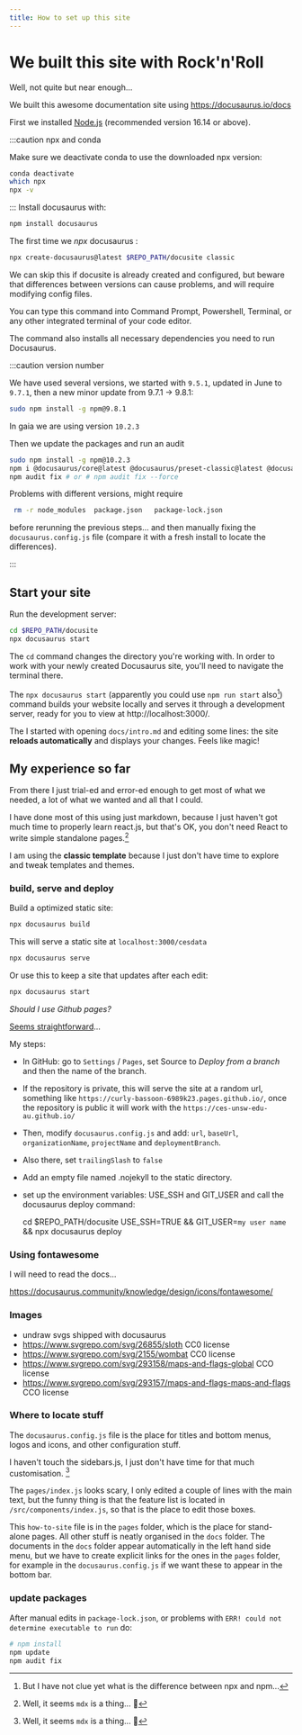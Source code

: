```yaml
---
title: How to set up this site
---
```


# We built this site with Rock'n'Roll

Well, not quite but near enough...

We built this awesome documentation site using https://docusaurus.io/docs

First we installed [Node.js](https://nodejs.org/en/download/) (recommended version 16.14 or above).

:::caution npx and conda

Make sure we deactivate conda to use the downloaded npx version:

```sh
conda deactivate
which npx
npx -v 
```
:::
Install docusaurus with:

```sh
npm install docusaurus
```

The first time we _npx_ docusaurus :

```sh
npx create-docusaurus@latest $REPO_PATH/docusite classic
```

We can skip this if docusite is already created and configured, but beware that differences between versions can cause problems, and will require modifying config files.

You can type this command into Command Prompt, Powershell, Terminal, or any other integrated terminal of your code editor.

The command also installs all necessary dependencies you need to run Docusaurus.


:::caution version number

We have used several versions, we started with `9.5.1`, updated in June to `9.7.1`, then a new minor update from 9.7.1 -> 9.8.1:
```sh
sudo npm install -g npm@9.8.1 
```

In gaia we are using version `10.2.3`

Then we update the packages and run an audit
```sh
sudo npm install -g npm@10.2.3
npm i @docusaurus/core@latest @docusaurus/preset-classic@latest @docusaurus/module-type-aliases@latest
npm audit fix # or # npm audit fix --force
```
Problems with different versions, might require 

```sh
 rm -r node_modules  package.json   package-lock.json
```
before rerunning the previous steps... and then manually fixing the `docusaurus.config.js` file (compare it with a fresh install to locate the differences).

:::

## Start your site

Run the development server:

```sh
cd $REPO_PATH/docusite
npx docusaurus start
```

The `cd` command changes the directory you're working with. In order to work with your newly created Docusaurus site, you'll need to navigate the terminal there.

The `npx docusaurus start` (apparently you could use `npm run start` also[^1]) command builds your website locally and serves it through a development server, ready for you to view at http://localhost:3000/.

The I started with opening `docs/intro.md` and editing some lines: the site **reloads automatically** and displays your changes. Feels like magic!


## My experience so far

From there I just trial-ed and error-ed enough to get most of what we needed, a lot of what we wanted and all that I could. 

I have done most of this using just markdown, because I just haven't got much time to properly learn react.js, but that's OK, you don't need React to write simple standalone pages.[^2]

I am using the **classic template** because I just don't have time to explore and tweak templates and themes.

### build, serve and deploy

Build a optimized static site:
```sh
npx docusaurus build
```

This will serve a static site at `localhost:3000/cesdata`
```sh
npx docusaurus serve
```

Or use this to keep a site that updates after each edit:
```sh
npx docusaurus start
```

*Should I use Github pages?*

[Seems straightforward](https://docusaurus.io/docs/deployment#deploying-to-github-pages)...

My steps:

- In GitHub: go to `Settings` / `Pages`, set Source to _Deploy from a branch_ and then the name of the branch.

- If the repository is private, this will serve the site at a random url, something like `https://curly-bassoon-6989k23.pages.github.io/`, once the repository is public it will work with the `https://ces-unsw-edu-au.github.io/`

- Then, modify `docusaurus.config.js` and add: `url`, `baseUrl`, `organizationName`, `projectName` and `deploymentBranch`. 

- Also there, set `trailingSlash` to `false`

- Add an empty file named .nojekyll to the static directory.

- set up the environment variables: USE_SSH and GIT_USER and call the docusaurus deploy command:

    cd $REPO_PATH/docusite
    USE_SSH=TRUE && GIT_USER=`my user name` && npx docusaurus deploy


### Using fontawesome

I will need to read the docs...

https://docusaurus.community/knowledge/design/icons/fontawesome/

### Images

- undraw svgs shipped with docusaurus
- https://www.svgrepo.com/svg/26855/sloth CC0 license
- https://www.svgrepo.com/svg/2155/wombat CC0 license
- https://www.svgrepo.com/svg/293158/maps-and-flags-global CCO license
- https://www.svgrepo.com/svg/293157/maps-and-flags-maps-and-flags CCO license

### Where to locate stuff

The `docusaurus.config.js` file is the place for titles and bottom menus, logos and icons, and other configuration stuff. 

I haven't touch the sidebars.js, I just don't have time for that much customisation. [^2] 

The `pages/index.js` looks scary, I only edited a couple of lines with the main text, but the funny thing is that the feature list is located in `/src/components/index.js`, so that is the place to edit those boxes. 

This `how-to-site` file is in the `pages` folder, which is the place for stand-alone pages. All other stuff is neatly organised in the `docs` folder. The documents in the `docs` folder appear automatically in the left hand side menu, but we have to create explicit links for the ones in the `pages` folder, for example in the `docusaurus.config.js` if we want these to appear in the bottom bar.

### update packages

After manual edits in `package-lock.json`, or problems with `ERR! could not determine executable to run` do:

```sh
# npm install
npm update
npm audit fix
```

[^1]: But I have not clue yet what is the difference between npx and npm...
[^2]: Well, it seems `mdx` is a thing... 🤔
[^3]: This is kind of a theme here